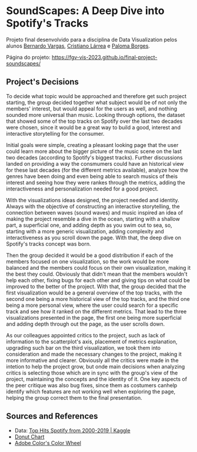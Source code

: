# SoundScapes: A Deep Dive into Spotify's Tracks

Projeto final desenvolvido para a disciplina de Data Visualization pelos alunos [Bernardo Vargas](https://github.com/bernardovma), [Cristiano Lárrea](https://github.com/cristianolarrea) e [Paloma Borges](https://github.com/palomavb).

Página do projeto: https://fgv-vis-2023.github.io/final-project-soundscapes/

## Project's Decisions

To decide what topic would be approached and therefore get such project starting, the group decided together what subject would be of not only the members' interest, but would appeal for the users as well, and nothing sounded more universal than music. Looking through options, the dataset that showed some of the top tracks on Spotify over the last two decades were chosen, since it would be a great way to build a good, interest and interactive storytelling for the consumer.

Initial goals were simple, creating a pleasant looking page that the user could learn more about the bigger picture of the music scene on the last two decades (according to Spotify's biggest tracks). Further discussions landed on providing a way the consmumers could have an historical view for these last decades (for the different metrics available), analyze how the genres have been doing and even being able to search musics of theis interest and seeing how they were rankes through the metrics, adding the interactiveness and personalization needed for a good project. 

With the visualizations ideas designed, the project needed and identity. Always with the objective of constructing an interactive storytelling, the connection between waves (sound waves) and music inspired an idea of making the project resemble a dive in the ocean, starting with a shallow part, a superficial one, and adding depth as you swim out to sea, so, starting with a more generic visualization, adding complexity and interactiveness as you scroll down the page. With that, the deep dive on Spotify's tracks concept was born.

Then the group decided it would be a good distribution if each of the members focused on one visualization, so the work would be more balanced and the members could focus on their own visualization, making it the best they could. Obviously that didn't mean that the members wouldn't help each other, fixing bugs for each other and giving tips on what could be improved to the better of the project. With that, the group decided that the first visualization would be a general overview of the top tracks, with the second one being a more historical view of the top tracks, and the third one being a more personal view, where the user could search for a specific track and see how it ranked on the different metrics. That lead to the three visualizations presented in the page, the first one being more superficial and adding depth through out the page, as the user scrolls down. 

As our colleagues appointed critics to the project, such as lack of information to the scatterplot's axis, placement of metrics explanation, upgrading such bar on the third visualization, we took them into consideration and made the necessary changes to the project, making it more informative and clearer. Obviously all the critics were made in the intetion to help the project grow, but onde main decisions when analyzing critics is selecting those which are in sync with the group's view of the project, maintaining the concepts and the identity of it. One key aspects of the peer critique was also bug fixes, since them as costumers canhelp identify which features are not working well when exploring the page, helping the group correct them to the final presentation.

## Sources and References
- Data: [Top Hits Spotify from 2000-2019 | Kaggle](https://www.kaggle.com/datasets/paradisejoy/top-hits-spotify-from-20002019)
- [Donut Chart](https://d3-graph-gallery.com/donut.html)
- [Adobe Color's Color Wheel](https://color.adobe.com/pt/create/color-wheel)